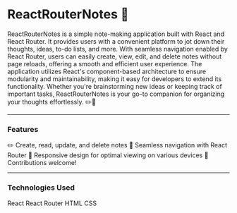 
# ReactRouterNotes 📝

ReactRouterNotes is a simple note-making application built with React and React Router. It provides users with a convenient platform to jot down their thoughts, ideas, to-do lists, and more. With seamless navigation enabled by React Router, users can easily create, view, edit, and delete notes without page reloads, offering a smooth and efficient user experience. The application utilizes React's component-based architecture to ensure modularity and maintainability, making it easy for developers to extend its functionality. Whether you're brainstorming new ideas or keeping track of important tasks, ReactRouterNotes is your go-to companion for organizing your thoughts effortlessly. ✏️🚀
***

### Features
✏️ Create, read, update, and delete notes
🔄 Seamless navigation with React Router
📱 Responsive design for optimal viewing on various devices
🤝 Contributions welcome!

***
### Technologies Used
React
React Router
HTML
CSS
